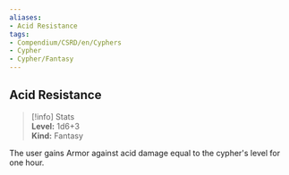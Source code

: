 ```yaml
---
aliases:
- Acid Resistance
tags:
- Compendium/CSRD/en/Cyphers
- Cypher
- Cypher/Fantasy
---
```


  
## Acid Resistance  
>[!info] Stats  
> **Level:** 1d6+3  
> **Kind:** Fantasy
  
The user gains Armor against acid damage equal to the cypher's level for one hour.